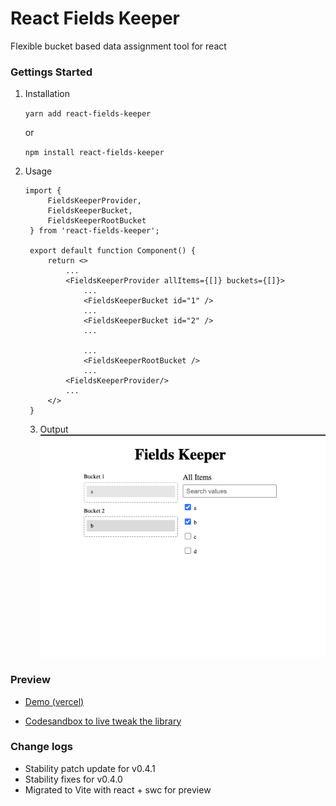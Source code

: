 # React Fields Keeper

Flexible bucket based data assignment tool for react

### Gettings Started
1. Installation
   
    `yarn add react-fields-keeper`

    or

    `npm install react-fields-keeper`
2. Usage
   ```tsx
   import {
        FieldsKeeperProvider, 
        FieldsKeeperBucket, 
        FieldsKeeperRootBucket
    } from 'react-fields-keeper';

    export default function Component() {
        return <>
            ...
            <FieldsKeeperProvider allItems={[]} buckets={[]}>
                ...
                <FieldsKeeperBucket id="1" />
                ...
                <FieldsKeeperBucket id="2" />
                ...

                ...
                <FieldsKeeperRootBucket />
                ...
            <FieldsKeeperProvider/>
            ...
        </>
    }
   
   ```
   3. Output
      ![alt](./public/demo.png)


### Preview

* [Demo (vercel) ](https://react-fields-keeper.vercel.app/)

* [Codesandbox to live tweak the library](https://codesandbox.io/p/github/ThayalanGR/react-fields-keeper/main?layout=%257B%2522sidebarPanel%2522%253A%2522EXPLORER%2522%252C%2522gitSidebarPanel%2522%253A%2522COMMIT%2522%252C%2522rootPanelGroup%2522%253A%257B%2522direction%2522%253A%2522horizontal%2522%252C%2522type%2522%253A%2522PANEL_GROUP%2522%252C%2522id%2522%253A%2522ROOT_LAYOUT%2522%252C%2522panels%2522%253A%255B%257B%2522type%2522%253A%2522PANEL_GROUP%2522%252C%2522direction%2522%253A%2522vertical%2522%252C%2522id%2522%253A%2522EDITOR%2522%252C%2522panels%2522%253A%255B%257B%2522type%2522%253A%2522PANEL%2522%252C%2522panelType%2522%253A%2522TABS%2522%252C%2522id%2522%253A%2522clhklnwgm000a3b6trco9zhsk%2522%257D%255D%252C%2522sizes%2522%253A%255B100%255D%257D%252C%257B%2522type%2522%253A%2522PANEL_GROUP%2522%252C%2522direction%2522%253A%2522vertical%2522%252C%2522id%2522%253A%2522DEVTOOLS%2522%252C%2522panels%2522%253A%255B%257B%2522type%2522%253A%2522PANEL%2522%252C%2522panelType%2522%253A%2522TABS%2522%252C%2522id%2522%253A%2522clhklnwgm000c3b6t7ufed2l2%2522%257D%255D%252C%2522sizes%2522%253A%255B100%255D%257D%255D%252C%2522sizes%2522%253A%255B50%252C50%255D%257D%252C%2522tabbedPanels%2522%253A%257B%2522clhklnwgm000a3b6trco9zhsk%2522%253A%257B%2522tabs%2522%253A%255B%257B%2522id%2522%253A%2522clhklnwgm00093b6t5eqa1kej%2522%252C%2522mode%2522%253A%2522permanent%2522%252C%2522type%2522%253A%2522FILE%2522%252C%2522filepath%2522%253A%2522%252FREADME.md%2522%252C%2522state%2522%253A%2522IDLE%2522%257D%255D%252C%2522id%2522%253A%2522clhklnwgm000a3b6trco9zhsk%2522%252C%2522activeTabId%2522%253A%2522clhklnwgm00093b6t5eqa1kej%2522%257D%252C%2522clhklnwgm000c3b6t7ufed2l2%2522%253A%257B%2522id%2522%253A%2522clhklnwgm000c3b6t7ufed2l2%2522%252C%2522activeTabId%2522%253A%2522clhkmmjhn00fj3b6ndk1cnjc0%2522%252C%2522tabs%2522%253A%255B%257B%2522id%2522%253A%2522clhklnwgm000b3b6t1ll07y8a%2522%252C%2522mode%2522%253A%2522permanent%2522%252C%2522type%2522%253A%2522TERMINAL%2522%252C%2522shellId%2522%253A%2522clhkloshj0003fyhpb1ww7nub%2522%257D%252C%257B%2522type%2522%253A%2522TASK_LOG%2522%252C%2522taskId%2522%253A%2522start%2522%252C%2522id%2522%253A%2522clhkmmhbb00a63b6n691zlvfx%2522%252C%2522mode%2522%253A%2522permanent%2522%257D%252C%257B%2522type%2522%253A%2522TASK_PORT%2522%252C%2522taskId%2522%253A%2522start%2522%252C%2522port%2522%253A3000%252C%2522id%2522%253A%2522clhkmmjhn00fj3b6ndk1cnjc0%2522%252C%2522mode%2522%253A%2522permanent%2522%252C%2522path%2522%253A%2522%252F%2522%257D%255D%257D%257D%252C%2522showDevtools%2522%253Atrue%252C%2522showSidebar%2522%253Atrue%252C%2522sidebarPanelSize%2522%253A15%257D)

### Change logs
- Stability patch update for v0.4.1
- Stability fixes for v0.4.0
- Migrated to Vite with react + swc for preview